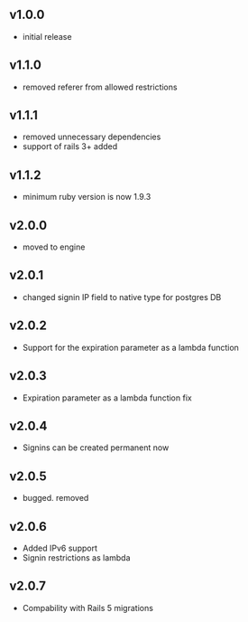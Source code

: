 ## v1.0.0

* initial release

## v1.1.0

* removed referer from allowed restrictions

## v1.1.1

* removed unnecessary dependencies
* support of rails 3+ added

## v1.1.2

* minimum ruby version is now 1.9.3

## v2.0.0

* moved to engine

## v2.0.1

* changed signin IP field to native type for postgres DB

## v2.0.2

* Support for the expiration parameter as a lambda function

## v2.0.3

* Expiration parameter as a lambda function fix

## v2.0.4

* Signins can be created permanent now

## v2.0.5

* bugged. removed

## v2.0.6

* Added IPv6 support
* Signin restrictions as lambda

## v2.0.7

* Compability with Rails 5 migrations
